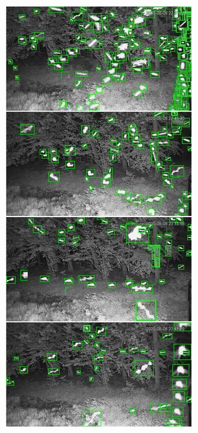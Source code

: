 ![20200606-221515-224520](in/20200606/20200606-221515-224520_0_.jpg)
![20200606-224525-231530](in/20200606/20200606-224525-231530_0_.jpg)
![20200606-231535-234540](in/20200606/20200606-231535-234540_0_.jpg)
![20200606-234545-000000](in/20200606/20200606-234545-000000_0_.jpg)
